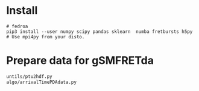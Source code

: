 # Install

    # fedroa
    pip3 install --user numpy scipy pandas sklearn  numba fretbursts h5py
    # Use mpi4py from your disto.

#  Prepare data for gSMFRETda

```bash
untils/ptu2hdf.py
algo/arrivalTimePDAdata.py
```